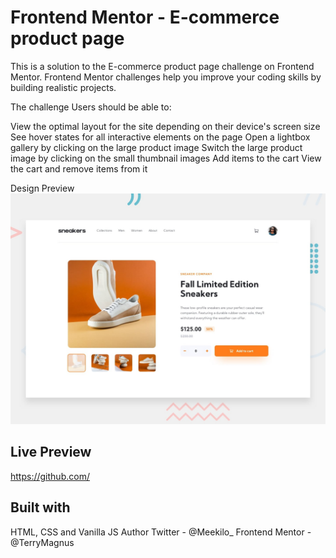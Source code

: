 # Frontend Mentor - E-commerce product page
This is a solution to the E-commerce product page challenge on Frontend Mentor. Frontend Mentor challenges help you improve your coding skills by building realistic projects.

The challenge
Users should be able to:

View the optimal layout for the site depending on their device's screen size
See hover states for all interactive elements on the page
Open a lightbox gallery by clicking on the large product image
Switch the large product image by clicking on the small thumbnail images
Add items to the cart
View the cart and remove items from it

Design Preview
![Design preview for the E-commerce product page coding challenge](./design/desktop-preview.jpg)

## Live Preview
https://github.com/
## Built with
HTML, CSS and Vanilla JS
Author
Twitter - @Meekilo_
Frontend Mentor - @TerryMagnus

